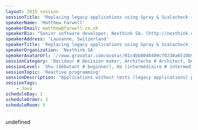 ```yaml
---
layout: 2015_session
sessionTitle: 'Replacing legacy applications using Spray & Scalacheck - a case study'
speakerName: 'Matthew Farwell'
speakerEmail: matthew@farwell.co.uk
speakerBio: "Senior software developer, Nexthink SA. (http://nexthink.com)\n\n25 years of development experience, and enthusiastic for Scala\n\nProject lead on Scalastyle, the style checker for Scala. (http://www.scalastyle.org/)\nCo-author of sbt in action. http://www.manning.com/suereth2/ http://www.se-radio.net/2015/07/se-radio-episode-231-joshua-suereth-and-matthew-farwell-on-sbt-and-software-builds/\nContributor to various open source projects, including JUnit, sbt and Scala IDE."
speakerAddress: 'Lausanne, Switzerland'
speakerTitle: 'Replacing legacy applications using Spray & Scalacheck - a case study'
speakerOrganization: 'Nexthink SA'
speakerAvatarUrl: '//www.gravatar.com/avatar/01c4bb8048409cf0238a6518b96d8e05?size=200&default=mm'
sessionCategory: 'Décideur # Decision maker, Architecte # Architect, Développeur # Developer'
sessionLevel: 'Shu (débutant # beginner), Ha (intermédiaire # intermediate), Ri (avancé # advanced)'
sessionTopic: 'Reactive programming'
sessionDescription: "Applications without tests (legacy applications) present particular problems to developers when changes are required. Unless the change is very small, they require a lot of manual testing. This is even more true when we wish to completely replace such an application.\n\nAt Nexthink, we replaced a legacy Ruby on Rails application with a web application written using Spray and Slick. There were two parts, a Rest API, accessed from lots of different version of our products, and an administration web interface to allow editing of the data.\n\nIn replacing this application, we had to ensure that the new implementation returned exactly the same answers to requests as the old application for the same input criteria, without knowing in advance what the requests were.\n\nThis presentation shows how a combination of technologies was used to achieve this goal, including:\n\nspray - for the reactive http container\nproxy - the new application was used as a proxy to the old application, and the results were compared with the new application (in production)\nscalacheck - to generate structured queries on the old and new application, for testing\ngatling - for performance tests\n\nThis presentation covers both how the replacement was done, to ensure the minimum number of bugs in production, along with our subsequent experience in production."
sessionTags:
    - Java
scheduleDay: 1
scheduleOrder: 2
scheduleRoom: 5
---
```


undefined
